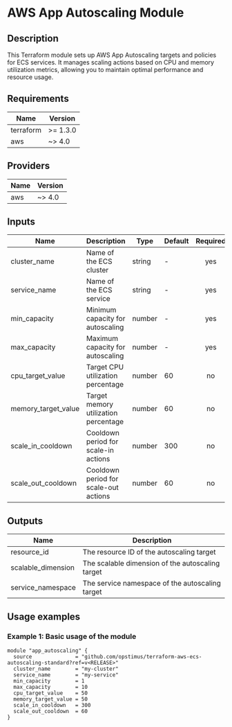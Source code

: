 # AWS App Autoscaling Module

## Description 

This Terraform module sets up AWS App Autoscaling targets and policies for ECS services. It manages scaling actions based on CPU and memory utilization metrics, allowing you to maintain optimal performance and resource usage.

## Requirements 

| Name | Version | 
|------|---------| 
| terraform | >= 1.3.0 | 
| aws | ~> 4.0 | 

## Providers 

| Name | Version | 
|------|---------| 
| aws | ~> 4.0 | 

## Inputs 

| Name               | Description                           | Type    | Default | Required | 
|--------------------|---------------------------------------|---------|---------|:--------:| 
| cluster_name       | Name of the ECS cluster               | string  | -       | yes      | 
| service_name       | Name of the ECS service               | string  | -       | yes      | 
| min_capacity       | Minimum capacity for autoscaling      | number  | -       | yes      | 
| max_capacity       | Maximum capacity for autoscaling      | number  | -       | yes      | 
| cpu_target_value   | Target CPU utilization percentage     | number  | 60      | no       | 
| memory_target_value | Target memory utilization percentage  | number  | 60      | no       | 
| scale_in_cooldown  | Cooldown period for scale-in actions  | number  | 300     | no       | 
| scale_out_cooldown | Cooldown period for scale-out actions | number  | 60      | no       | 

## Outputs 

| Name                | Description                     | 
|---------------------|---------------------------------| 
| resource_id         | The resource ID of the autoscaling target | 
| scalable_dimension  | The scalable dimension of the autoscaling target | 
| service_namespace   | The service namespace of the autoscaling target | 

## Usage examples 

### Example 1: Basic usage of the module

```hcl
module "app_autoscaling" {
  source              = "github.com/opstimus/terraform-aws-ecs-autoscaling-standard?ref=v<RELEASE>"
  cluster_name        = "my-cluster"
  service_name        = "my-service"
  min_capacity        = 1
  max_capacity        = 10
  cpu_target_value    = 50
  memory_target_value = 50
  scale_in_cooldown   = 300
  scale_out_cooldown  = 60
}
```
